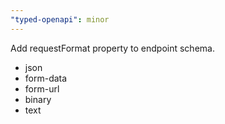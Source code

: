 ```yaml
---
"typed-openapi": minor
---
```


Add requestFormat property to endpoint schema.

- json
- form-data
- form-url
- binary
- text
